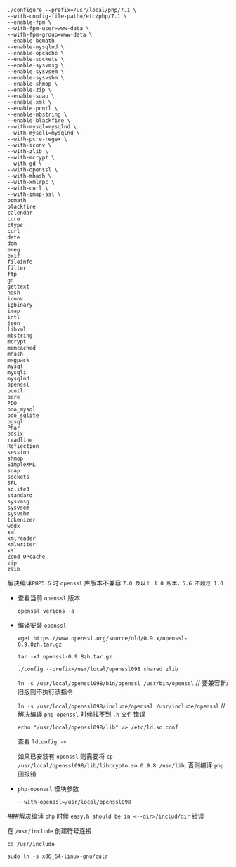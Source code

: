 ```
./configure --prefix=/usr/local/php/7.1 \
--with-config-file-path=/etc/php/7.1 \
--enable-fpm \
--with-fpm-user=www-data \
--with-fpm-group=www-data \
--enable-bcmath
--enable-mysqlnd \
--enable-opcache \
--enable-sockets \
--enable-sysvmsg \
--enable-sysvsem \
--enable-sysvshm \
--enable-shmop \
--enable-zip \
--enable-soap \
--enable-xml \
--enable-pcntl \
--enable-mbstring \
--enable-blackfire \
--with-mysql=mysqlnd \
--with-mysqli=mysqlnd \
--with-pcre-regex \
--with-iconv \
--with-zlib \
--with-mcrypt \
--with-gd \
--with-openssl \
--with-mhash \
--with-xmlrpc \
--with-curl \
--with-imap-ssl \
bcmath
blackfire
calendar
core
ctype
curl
date
dom
ereg
exif
fileinfo
filter
ftp
gd
gettext
hash
iconv
igbinary
imap
intl
json
libxml
mbstring
mcrypt
memcached
mhash
msgpack
mysql
mysqli
mysqlnd
openssl
pcntl
pcre
PDO
pdo_mysql
pdo_sqlite
pgsql
Phar
posix
readline
Refiection
session
shmop
SimpleXML
soap
sockets
SPL
sqlite3
standard
sysvmsg
sysvsem
sysvshm
tokenizer
wddx
xml
xmlreader
xmlwriter
xsl
Zend OPcache
zip
zlib
```

解决编译`PHP5.6` 时 `openssl` 库版本不兼容 `7.0 及以上 1.0 版本，5.6 不超过 1.0`

* 查看当前 `openssl` 版本

  `openssl verions -a`

* 编译安装 `openssl` 

  `wget https://www.openssl.org/source/old/0.9.x/openssl-0.9.8zh.tar.gz`

  `tar -xf openssl-0.9.8zh.tar.gz`

  `./config --prefix=/usr/local/openssl098 shared zlib`

  `ln -s /usr/local/openssl098/bin/openssl /usr/bin/openssl` // 要兼容新/旧版则不执行该指令

  `ln -s /usr/local/openssl098/include/openssl /usr/include/openssl` // 解决编译 `php-openssl` 时候找不到  `.h` 文件错误

  `echo "/usr/local/openssl098/lib" >> /etc/ld.so.conf`

  查看 `ldconfig -v`

  如果已安装有 `openssl` 则需要将 `cp /usr/local/openssl098/lib/libcrypto.so.0.9.8 /usr/lib`, 否则编译 `php` 回报错

* `php-openssl` 模块参数

  `--with-openssl=/usr/local/openssl098`

###解决编译 `php` 时候 `easy.h should be in <--dir>/includ/dir` 错误

在 `/usr/include` 创建符号连接

`cd /usr/include`

`sudo ln -s x86_64-linux-gnu/culr`

